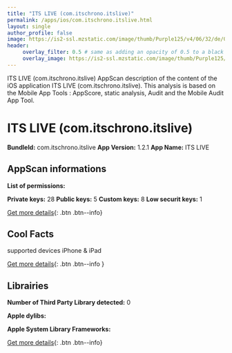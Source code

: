 ```yaml
---
title: "ITS LIVE (com.itschrono.itslive)"
permalink: /apps/ios/com.itschrono.itslive.html
layout: single
author_profile: false
image: https://is2-ssl.mzstatic.com/image/thumb/Purple125/v4/06/32/de/0632de7d-f57d-2e81-55c5-83bddd6249dc/AppIcon-1x_U007emarketing-0-10-0-85-220.png/512x512bb.jpg
header: 
     overlay_filter: 0.5 # same as adding an opacity of 0.5 to a black background
     overlay_image: https://is2-ssl.mzstatic.com/image/thumb/Purple125/v4/06/32/de/0632de7d-f57d-2e81-55c5-83bddd6249dc/AppIcon-1x_U007emarketing-0-10-0-85-220.png/512x512bb.jpg
---
```

ITS LIVE (com.itschrono.itslive) AppScan description of the content of the iOS application ITS LIVE (com.itschrono.itslive). This analysis is based on the Mobile App Tools : AppScore, static analysis, Audit and the Mobile Audit App Tool.

# ITS LIVE (com.itschrono.itslive)

**BundleId:** com.itschrono.itslive
**App Version:** 1.2.1
**App Name:** ITS LIVE


## AppScan informations 

**List of permissions:** 
  
  
**Private keys:** 28
**Public keys:** 5
**Custom keys:** 8
**Low securit keys:** 1
  
[Get more details](/pricing.html){: .btn .btn--info}

## Cool Facts

supported devices iPhone & iPad
  
[Get more details](/pricing.html){: .btn .btn--info }

## Librairies 
**Number of Third Party Library detected:** 0


**Apple dylibs:**


**Apple System Library Frameworks:**


  
[Get more details](/pricing.html){: .btn .btn--info}

